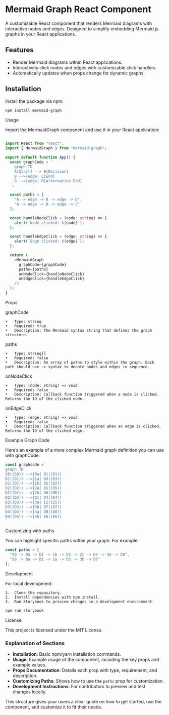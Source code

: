 # Mermaid Graph React Component

A customizable React component that renders Mermaid diagrams with interactive nodes and edges. Designed to simplify embedding Mermaid.js graphs in your React applications.

## Features

- Render Mermaid diagrams within React applications.
- Interactively click nodes and edges with customizable click handlers.
- Automatically updates when props change for dynamic graphs.

## Installation

Install the package via npm:

```bash
npm install mermaid-graph 

```

Usage

Import the MermaidGraph component and use it in your React application:


```typescript

import React from "react";
import { MermaidGraph } from "mermaid-graph";

export default function App() {
  const graphCode = `
    graph TD
    A[Start] --> B{Decision}
    B -->|edge| C[End]
    B -->|edge| D[Alternative End]
  `;

  const paths = [
    "A -> edge -> B -> edge -> D",
    "A -> edge -> B -> edge -> C"
  ];

  const handleNodeClick = (node: string) => {
    alert(`Node clicked: ${node}`);
  };

  const handleEdgeClick = (edge: string) => {
    alert(`Edge clicked: ${edge}`);
  };

  return (
    <MermaidGraph
      graphCode={graphCode}
      paths={paths}
      onNodeClick={handleNodeClick}
      onEdgeClick={handleEdgeClick}
    />
  );
}

```
Props

graphCode

	•	Type: string
	•	Required: true
	•	Description: The Mermaid syntax string that defines the graph structure. 

paths

	•	Type: string[]
	•	Required: false
	•	Description: An array of paths to style within the graph. Each path should use -> syntax to denote nodes and edges in sequence.

onNodeClick

	•	Type: (node: string) => void
	•	Required: false
	•	Description: Callback function triggered when a node is clicked. Returns the ID of the clicked node.

onEdgeClick

	•	Type: (edge: string) => void
	•	Required: false
	•	Description: Callback function triggered when an edge is clicked. Returns the ID of the clicked edge.

Example Graph Code

Here’s an example of a more complex Mermaid graph definition you can use with graphCode:

```typescript
const graphcode =`
graph TD
S0((S0)) -->|0a| D1((D1))
D1((D1)) -->|1a| D3((D3))
D1((D1)) -->|1b| D2((D2))
D2((D2)) -->|2a| D5((D5))
D2((D2)) -->|2b| D6((D6))
D2((D2)) -->|2c| D4((D4))
D3((D3)) -->|3a| E5((E5))
D3((D3)) -->|3b| D7((D7))
D4((D4)) -->|4a| D8((D8))
D4((D4)) -->|4b| E6((E6))
`

```

Customizing with paths

You can highlight specific paths within your graph. For example:

```typescript
const paths = [
  "S0 -> 0a -> D1 -> 1b -> D2 -> 2c -> D4 -> 4a -> D8",
  "S0 -> 0a -> D1 -> 1a -> D3 -> 3b -> D7"
];

```


Development

For local development:

	1.	Clone the repository.
	2.	Install dependencies with npm install.
	3.	Run Storybook to preview changes in a development environment:

```bash 
npm run storybook
```


License

This project is licensed under the MIT License.

### Explanation of Sections

- **Installation**: Basic npm/yarn installation commands.
- **Usage**: Example usage of the component, including the key props and example values.
- **Props Documentation**: Details each prop with type, requirement, and description.
- **Customizing Paths**: Shows how to use the `paths` prop for customization.
- **Development Instructions**: For contributors to preview and test changes locally.

This structure gives your users a clear guide on how to get started, use the component, and customize it to fit their needs.
